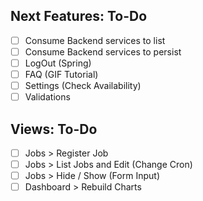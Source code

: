 
## Next Features: To-Do
- [ ] Consume Backend services to list
- [ ] Consume Backend services to persist
- [ ] LogOut (Spring)
- [ ] FAQ (GIF Tutorial)
- [ ] Settings (Check Availability)
- [ ] Validations

## Views: To-Do
- [ ] Jobs > Register Job
- [ ] Jobs > List Jobs and Edit (Change Cron)
- [ ] Jobs > Hide / Show (Form Input)
- [ ] Dashboard > Rebuild Charts
